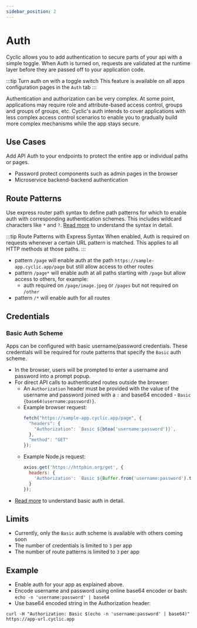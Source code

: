 ```yaml
---
sidebar_position: 2
---
```

# Auth

Cyclic allows you to add authentication to secure parts of your api with a simple toggle. When Auth is turned on, requests are validated at the runtime layer before they are passed off to your application code.

:::tip  Turn auth on with a toggle switch
This feature is available on all apps configuration pages in the `Auth` tab
:::

Authentication and authorization can be very complex. At some point, applications may require role and attribute-based access control, groups and groups of groups, etc. Cyclic's auth intends to cover applications with less complex access control scenarios to enable you to gradually build more complex mechanisms while the app stays secure. 

## Use Cases
Add API Auth to your endpoints to protect the entire app or individual paths or pages.
- Password protect components such as admin pages in the browser
- Microservice backend-backend authentication

## Route Patterns
Use express router path syntax to define path patterns for which to enable auth with corresponding authentication schemes. This includes wildcard characters like <code>*</code> and <code>?</code>. <a href="https://www.npmjs.com/package/path-to-regexp" target="_blank">Read more</a> to understand the syntax in detail.

:::tip  Route Patterns with Express Syntax
When enabled, Auth is required on requests whenever a certain URL pattern is matched. This applies to all HTTP methods at those paths.
:::

- pattern `/page` will enable auth at the path `https://sample-app.cyclic.app/page` but still allow access to other routes
- pattern `/page*` will enable auth at all paths starting with `/page` but allow access to others, for example:
  - auth required on `/page/image.jpeg` or `/pages` but not required on `/other`
- pattern `/*` will enable auth for all routes

## Credentials  
  ### Basic Auth Scheme
  Apps can be configured with basic username/password credentials. These credentials will be required for route patterns that specify the `Basic` auth scheme.
  - In the browser, users will be prompted to enter a username and password into a prompt popup.
  - For direct API calls to authenticated routes outside the browser:
    - An `Authorization` header must be provided with the value of the username and password joined with a `:` and base64 encoded - `Basic {base64(username:password)}`. 
    - Example browser request: 
      ```js
      fetch("https://sample-app.cyclic.app/page", {
        "headers": {
          "Authorization": `Basic ${btoa('username:password')}`,
        },
        "method": "GET"
      });
      ``` 
    - Example Node.js request:
      ```js
      axios.get('https://httpbin.org/get', {
        headers: {
          'Authorization': `Basic ${Buffer.from('username:password').toString('base64')}`
        }
      });
      
      ```
  - <a href="https://swagger.io/specification/authentication/basic-authentication/" target="_blank">Read more</a> to understand basic auth in detail.
  
## Limits
- Currently, only the `Basic` auth scheme is available with others coming soon
- The number of credentials is limited to `3` per app
- The number of route patterns is limited to `3` per app

## Example

- Enable auth for your app as explained above.
- Encode username and password using online base64 encoder or bash: `echo -n 'username:password' | base64`
- Use base64 encoded string in the Authorization header:
```shell
curl -H "Authorization: Basic $(echo -n 'username:password' | base64)" https://app-url.cyclic.app
```
